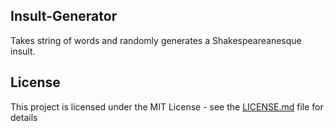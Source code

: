 ## Insult-Generator
Takes string of words and randomly generates a Shakespeareanesque insult.

## License
This project is licensed under the MIT License - see the [LICENSE.md](LICENSE.md) file for details

